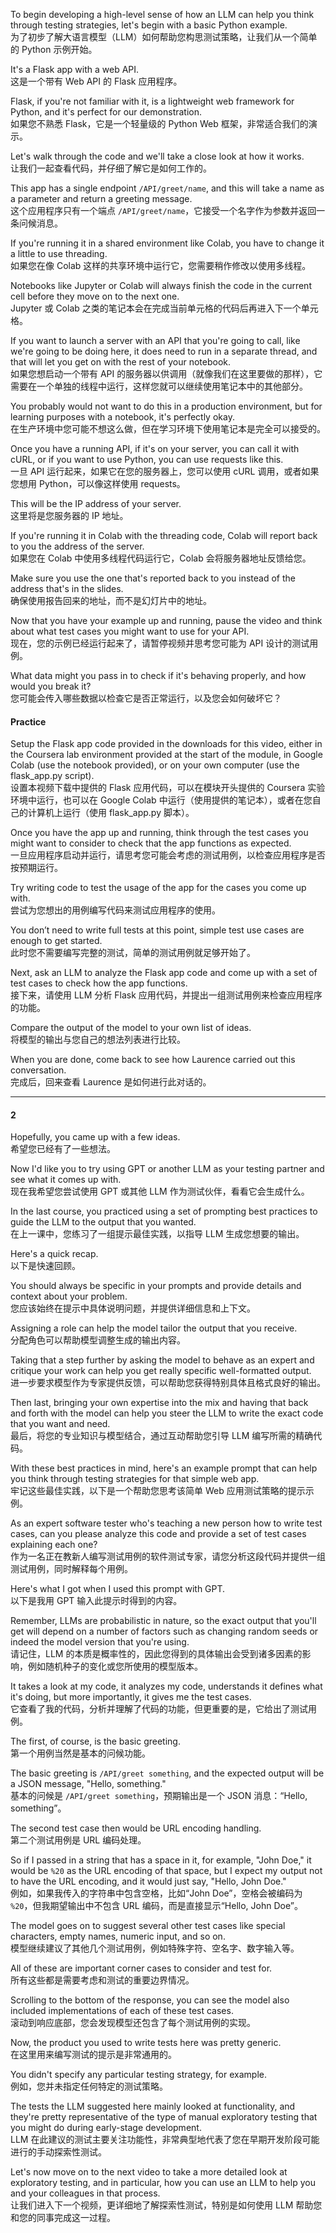 To begin developing a high-level sense of how an LLM can help you think through testing strategies, let's begin with a basic Python example.  
为了初步了解大语言模型（LLM）如何帮助您构思测试策略，让我们从一个简单的 Python 示例开始。  

It's a Flask app with a web API.  
这是一个带有 Web API 的 Flask 应用程序。  

Flask, if you're not familiar with it, is a lightweight web framework for Python, and it's perfect for our demonstration.  
如果您不熟悉 Flask，它是一个轻量级的 Python Web 框架，非常适合我们的演示。  

Let's walk through the code and we'll take a close look at how it works.  
让我们一起查看代码，并仔细了解它是如何工作的。  

This app has a single endpoint `/API/greet/name`, and this will take a name as a parameter and return a greeting message.  
这个应用程序只有一个端点 `/API/greet/name`，它接受一个名字作为参数并返回一条问候消息。  

If you're running it in a shared environment like Colab, you have to change it a little to use threading.  
如果您在像 Colab 这样的共享环境中运行它，您需要稍作修改以使用多线程。  

Notebooks like Jupyter or Colab will always finish the code in the current cell before they move on to the next one.  
Jupyter 或 Colab 之类的笔记本会在完成当前单元格的代码后再进入下一个单元格。  

If you want to launch a server with an API that you're going to call, like we're going to be doing here, it does need to run in a separate thread, and that will let you get on with the rest of your notebook.  
如果您想启动一个带有 API 的服务器以供调用（就像我们在这里要做的那样），它需要在一个单独的线程中运行，这样您就可以继续使用笔记本中的其他部分。  

You probably would not want to do this in a production environment, but for learning purposes with a notebook, it's perfectly okay.  
在生产环境中您可能不想这么做，但在学习环境下使用笔记本是完全可以接受的。  

Once you have a running API, if it's on your server, you can call it with cURL, or if you want to use Python, you can use requests like this.  
一旦 API 运行起来，如果它在您的服务器上，您可以使用 cURL 调用，或者如果您想用 Python，可以像这样使用 requests。  

This will be the IP address of your server.  
这里将是您服务器的 IP 地址。  

If you're running it in Colab with the threading code, Colab will report back to you the address of the server.  
如果您在 Colab 中使用多线程代码运行它，Colab 会将服务器地址反馈给您。  

Make sure you use the one that's reported back to you instead of the address that's in the slides.  
确保使用报告回来的地址，而不是幻灯片中的地址。  

Now that you have your example up and running, pause the video and think about what test cases you might want to use for your API.  
现在，您的示例已经运行起来了，请暂停视频并思考您可能为 API 设计的测试用例。  

What data might you pass in to check if it's behaving properly, and how would you break it?  
您可能会传入哪些数据以检查它是否正常运行，以及您会如何破坏它？  

#### Practice

Setup the Flask app code provided in the downloads for this video, either in the Coursera lab environment provided at the start of the module, in Google Colab (use the notebook provided), or on your own computer (use the flask_app.py script).  
设置本视频下载中提供的 Flask 应用代码，可以在模块开头提供的 Coursera 实验环境中运行，也可以在 Google Colab 中运行（使用提供的笔记本），或者在您自己的计算机上运行（使用 flask_app.py 脚本）。  

Once you have the app up and running, think through the test cases you might want to consider to check that the app functions as expected.  
一旦应用程序启动并运行，请思考您可能会考虑的测试用例，以检查应用程序是否按预期运行。  

Try writing code to test the usage of the app for the cases you come up with.  
尝试为您想出的用例编写代码来测试应用程序的使用。  

You don’t need to write full tests at this point, simple test use cases are enough to get started.  
此时您不需要编写完整的测试，简单的测试用例就足够开始了。  

Next, ask an LLM to analyze the Flask app code and come up with a set of test cases to check how the app functions.  
接下来，请使用 LLM 分析 Flask 应用代码，并提出一组测试用例来检查应用程序的功能。  

Compare the output of the model to your own list of ideas.  
将模型的输出与您自己的想法列表进行比较。  

When you are done, come back to see how Laurence carried out this conversation.  
完成后，回来查看 Laurence 是如何进行此对话的。  

---

#### 2
Hopefully, you came up with a few ideas.  
希望您已经有了一些想法。  

Now I'd like you to try using GPT or another LLM as your testing partner and see what it comes up with.  
现在我希望您尝试使用 GPT 或其他 LLM 作为测试伙伴，看看它会生成什么。  

In the last course, you practiced using a set of prompting best practices to guide the LLM to the output that you wanted.  
在上一课中，您练习了一组提示最佳实践，以指导 LLM 生成您想要的输出。  

Here's a quick recap.  
以下是快速回顾。  

You should always be specific in your prompts and provide details and context about your problem.  
您应该始终在提示中具体说明问题，并提供详细信息和上下文。  

Assigning a role can help the model tailor the output that you receive.  
分配角色可以帮助模型调整生成的输出内容。  

Taking that a step further by asking the model to behave as an expert and critique your work can help you get really specific well-formatted output.  
进一步要求模型作为专家提供反馈，可以帮助您获得特别具体且格式良好的输出。  

Then last, bringing your own expertise into the mix and having that back and forth with the model can help you steer the LLM to write the exact code that you want and need.  
最后，将您的专业知识与模型结合，通过互动帮助您引导 LLM 编写所需的精确代码。  

With these best practices in mind, here's an example prompt that can help you think through testing strategies for that simple web app.  
牢记这些最佳实践，以下是一个帮助您思考该简单 Web 应用测试策略的提示示例。  

As an expert software tester who's teaching a new person how to write test cases, can you please analyze this code and provide a set of test cases explaining each one?  
作为一名正在教新人编写测试用例的软件测试专家，请您分析这段代码并提供一组测试用例，同时解释每个用例。  

Here's what I got when I used this prompt with GPT.  
以下是我用 GPT 输入此提示时得到的内容。  

Remember, LLMs are probabilistic in nature, so the exact output that you'll get will depend on a number of factors such as changing random seeds or indeed the model version that you're using.  
请记住，LLM 的本质是概率性的，因此您得到的具体输出会受到诸多因素的影响，例如随机种子的变化或您所使用的模型版本。  

It takes a look at my code, it analyzes my code, understands it defines what it's doing, but more importantly, it gives me the test cases.  
它查看了我的代码，分析并理解了代码的功能，但更重要的是，它给出了测试用例。  

The first, of course, is the basic greeting.  
第一个用例当然是基本的问候功能。  

The basic greeting is `/API/greet something`, and the expected output will be a JSON message, "Hello, something."  
基本的问候是 `/API/greet something`，预期输出是一个 JSON 消息：“Hello, something”。  

The second test case then would be URL encoding handling.  
第二个测试用例是 URL 编码处理。  

So if I passed in a string that has a space in it, for example, "John Doe," it would be `%20` as the URL encoding of that space, but I expect my output not to have the URL encoding, and it would just say, "Hello, John Doe."  
例如，如果我传入的字符串中包含空格，比如“John Doe”，空格会被编码为 `%20`，但我期望输出中不包含 URL 编码，而是直接显示“Hello, John Doe”。  

The model goes on to suggest several other test cases like special characters, empty names, numeric input, and so on.  
模型继续建议了其他几个测试用例，例如特殊字符、空名字、数字输入等。  

All of these are important corner cases to consider and test for.  
所有这些都是需要考虑和测试的重要边界情况。  

Scrolling to the bottom of the response, you can see the model also included implementations of each of these test cases.  
滚动到响应底部，您会发现模型还包含了每个测试用例的实现。  

Now, the product you used to write tests here was pretty generic.  
在这里用来编写测试的提示是非常通用的。  

You didn't specify any particular testing strategy, for example.  
例如，您并未指定任何特定的测试策略。  

The tests the LLM suggested here mainly looked at functionality, and they're pretty representative of the type of manual exploratory testing that you might do during early-stage development.  
LLM 在此建议的测试主要关注功能性，非常典型地代表了您在早期开发阶段可能进行的手动探索性测试。  

Let's now move on to the next video to take a more detailed look at exploratory testing, and in particular, how you can use an LLM to help you and your colleagues in that process.  
让我们进入下一个视频，更详细地了解探索性测试，特别是如何使用 LLM 帮助您和您的同事完成这一过程。  
